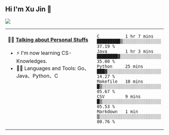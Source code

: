 
## Hi I'm Xu Jin 👋
![](https://komarev.com/ghpvc/?username=jiayouxujin&color=brightgreen&label=PROFILE+VIEWS)



<table align="center">
<tr>
<td valign="top" width="60%">

#### 🏋️‍♀️ <a href="https://github.com/jiayouxujin" target="_blank">Talking about Personal Stuffs</a>
<!-- recent_releases starts -->

- ⚡  I'm now learning CS-Knowledges.  
- 🏊‍♂️ Languages and Tools: Go、Java、Python、C
<!-- recent_releases ends -->
</td>
<td>
 
<!--START_SECTION:waka-->

```text
C          1 hr 7 mins     █████████▒░░░░░░░░░░░░░░░   37.19 %
Java       1 hr 3 mins     ████████▓░░░░░░░░░░░░░░░░   35.00 %
Python     25 mins         ███▓░░░░░░░░░░░░░░░░░░░░░   14.27 %
Makefile   10 mins         █▒░░░░░░░░░░░░░░░░░░░░░░░   05.67 %
CSV        9 mins          █▒░░░░░░░░░░░░░░░░░░░░░░░   05.53 %
Markdown   1 min           ▒░░░░░░░░░░░░░░░░░░░░░░░░   00.76 %
```

<!--END_SECTION:waka-->
 
</td>
</tr>
</table>





